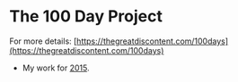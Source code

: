 # The 100 Day Project

For more details: [https://thegreatdiscontent.com/100days](https://thegreatdiscontent.com/100days)

 - My work for [2015](2015).
